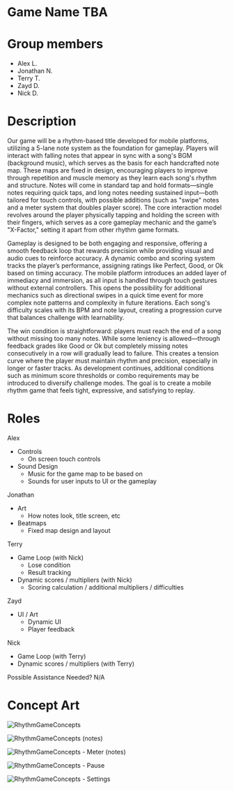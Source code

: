 # Game Name TBA
# Group members
- Alex L.
- Jonathan N.
- Terry T.
- Zayd D.
- Nick D.

# Description
Our game will be a rhythm-based title developed for mobile platforms, utilizing a 5-lane note system as the foundation for gameplay. Players will interact with falling notes that appear in sync with a song's BGM (background music), which serves as the basis for each handcrafted note map. These maps are fixed in design, encouraging players to improve through repetition and muscle memory as they learn each song's rhythm and structure. Notes will come in standard tap and hold formats—single notes requiring quick taps, and long notes needing sustained input—both tailored for touch controls, with possible additions (such as "swipe" notes and a meter system that doubles player score). The core interaction model revolves around the player physically tapping and holding the screen with their fingers, which serves as a core gameplay mechanic and the game’s "X-Factor," setting it apart from other rhythm game formats.

Gameplay is designed to be both engaging and responsive, offering a smooth feedback loop that rewards precision while providing visual and audio cues to reinforce accuracy. A dynamic combo and scoring system tracks the player’s performance, assigning ratings like Perfect, Good, or Ok based on timing accuracy. The mobile platform introduces an added layer of immediacy and immersion, as all input is handled through touch gestures without external controllers. This opens the possibility for additional mechanics such as directional swipes in a quick time event for more complex note patterns and complexity in future iterations. Each song's difficulty scales with its BPM and note layout, creating a progression curve that balances challenge with learnability.

The win condition is straightforward: players must reach the end of a song without missing too many notes. While some leniency is allowed—through feedback grades like Good or Ok but completely missing notes consecutively in a row will gradually lead to failure. This creates a tension curve where the player must maintain rhythm and precision, especially in longer or faster tracks. As development continues, additional conditions such as minimum score thresholds or combo requirements may be introduced to diversify challenge modes. The goal is to create a mobile rhythm game that feels tight, expressive, and satisfying to replay.

# Roles
Alex
- Controls
  - On screen touch controls
- Sound Design
  - Music for the game map to be based on
  - Sounds for user inputs to UI or the gameplay

Jonathan
- Art
  - How notes look, title screen, etc
- Beatmaps
  - Fixed map design and layout

Terry
- Game Loop (with Nick)
  - Lose condition 
  - Result tracking
- Dynamic scores / multipliers (with Nick)
  - Scoring calculation / additional multipliers / difficulties

Zayd
- UI / Art
  - Dynamic UI
  - Player feedback

Nick
- Game Loop (with Terry)
- Dynamic scores / multipliers (with Terry)

Possible Assistance Needed?
N/A

# Concept Art
![RhythmGameConcepts](https://github.com/user-attachments/assets/27d52b9b-8a2c-4312-9745-83d2ba71ee8b)

![RhythmGameConcepts (notes)](https://github.com/user-attachments/assets/98b7e32b-525b-4bab-ab78-bef60bf0ed08)

![RhythmGameConcepts - Meter (notes)](https://github.com/user-attachments/assets/80434250-4c35-443d-b72f-1642a205e3d1)

![RhythmGameConcepts - Pause](https://github.com/user-attachments/assets/efee9943-be17-4fe6-8714-a00b32aed8d6)

![RhythmGameConcepts - Settings](https://github.com/user-attachments/assets/384c1fce-baaa-4789-846b-c63d667ad400)







